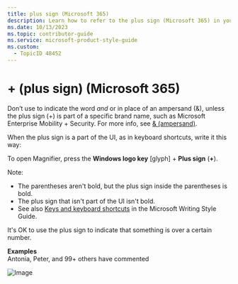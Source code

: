 ```yaml
---
title: plus sign (Microsoft 365)
description: Learn how to refer to the plus sign (Microsoft 365) in your content.
ms.date: 10/13/2023
ms.topic: contributor-guide
ms.service: microsoft-product-style-guide
ms.custom:
  - TopicID 48452
---
```



# + (plus sign) (Microsoft 365)

Don’t use to indicate the word *and* or in place of an ampersand (&), unless the plus sign (+) is part of a specific brand name, such as Microsoft Enterprise Mobility + Security. For more info, see [& (ampersand)](~\a_z_names_terms\number-symbols\ampersand-microsoft-365.md).

When the plus sign is a part of the UI, as in keyboard shortcuts, write it this way:

To open Magnifier, press the **Windows logo key** [glyph] + **Plus sign** (**+**).

Note:

- The parentheses aren't bold, but the plus sign inside the parentheses is bold.
- The plus sign that isn't part of the UI isn't bold.
- See also [Keys and keyboard shortcuts](/style-guide/a-z-word-list-term-collections/term-collections/keys-keyboard-shortcuts) in the Microsoft Writing Style Guide.

It's OK to use the plus sign to indicate that something is over a certain number.

**Examples**  
Antonia, Peter, and 99+ others have commented

![Image](~/media/2005872513.png)